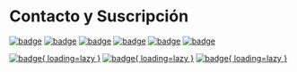 # Contacto y Suscripción

[![badge](https://img.shields.io/badge/GitHub-282c34?&style=for-the-badge)](https://github.com/linyuxuanlin)
[![badge](https://img.shields.io/badge/Email-f48222?&style=for-the-badge)](mailto:me@wiki-power.com)
[![badge](https://img.shields.io/badge/WeChat-07C160?&style=for-the-badge)](WeChat)
[![badge](https://img.shields.io/badge/zhihu-0084ff?&style=for-the-badge)](https://www.zhihu.com/people/linyuxuanlin)
[![badge](https://img.shields.io/badge/SSPAI-C23133?&style=for-the-badge)](https://sspai.com/u/power/)
[![badge](https://img.shields.io/badge/Bilibili-FE7398?&style=for-the-badge)](https://space.bilibili.com/349536948)

[![badge](https://img.shields.io/badge/Sitemap-green?&style=flat-square){ loading=lazy }](https://wiki-power.com/sitemap.xml)
[![badge](https://img.shields.io/badge/RSS-post%20created-pcf?&style=flat-square){ loading=lazy }](https://wiki-power.com/feed_rss_created.xml)
[![badge](https://img.shields.io/badge/RSS-post%20updated-yellowgreen?&style=flat-square){ loading=lazy }](https://wiki-power.com/feed_rss_updated.xml)
